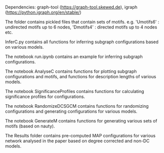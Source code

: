 Dependencies: graph-tool (https://graph-tool.skewed.de), igraph (https://python.igraph.org/en/stable/)

The folder contains pickled files that contain sets of motifs. e.g. 'Umotifs6' : undirected motifs up to 6 nodes, 'Dmotifs4' : directed motifs up to 4 nodes etc. 

InferC.py contains all functions for inferring subgraph configurations based on various models. 

The notebook run.ipynb contains an example for inferring subgraph configurations. 

The notebook AnalyseC contains functions for plotting subgraph configurations and motifs, and functions for description lengths of various models. 

The notebook SignificanceProfiles contains functions for calculating significance profiles for configurations. 

The notebook RandomizeDCSGCM contains functions for randomizing configurations and generating configurations for various models. 

The notebook GenerateM contains functions for generating various sets of motifs (based on nauty). 

The Results folder contains pre-computed MAP configurations for various network analysed in the paper based on degree corrected and non-DC models. 

